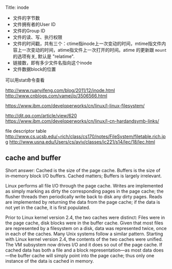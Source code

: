 Title: inode


- 文件的字节数
- 文件拥有者的User ID
- 文件的Group ID
- 文件的读、写、执行权限
- 文件的时间戳，共有三个：ctime指inode上一次变动的时间，mtime指文件内容上一次变动的时间，atime指文件上一次打开的时间。atime 的更新跟 `mount`的选项有关, 默认是 "relatime".
- 链接数，即有多少文件名指向这个inode
- 文件数据block的位置

可以用stat命令查看

http://www.ruanyifeng.com/blog/2011/12/inode.html
http://www.cnblogs.com/vamei/p/3506566.html

https://www.ibm.com/developerworks/cn/linux/l-linux-filesystem/


http://djt.qq.com/article/view/620
https://www.ibm.com/developerworks/cn/linux/l-cn-hardandsymb-links/


file descriptor table
http://www.cs.ucsb.edu/~rich/class/cs170/notes/FileSystem/filetable.rich.jpg
http://www.usna.edu/Users/cs/aviv/classes/ic221/s14/lec/18/lec.html

## cache and buffer

Short answer: Cached is the size of the page cache. Buffers is the size of in-memory block I/O buffers. Cached matters; Buffers is largely irrelevant.

Linux performs all file I/O through the page cache. Writes are implemented as simply marking as dirty the corresponding pages in the page cache; the flusher threads then periodically write back to disk any dirty pages. Reads are implemented by returning the data from the page cache; if the data is not yet in the cache, it is first populated. 

Prior to Linux kernel version 2.4, the two caches were distinct: Files were in the page cache, disk blocks were in the buffer cache. Given that most files are represented by a filesystem on a disk, data was represented twice, once in each of the caches. Many Unix systems follow a similar pattern. Starting with Linux kernel version 2.4, the contents of the two caches were unified. The VM subsystem now drives I/O and it does so out of the page cache. If cached data has both a file and a block representation—as most data does—the buffer cache will simply point into the page cache; thus only one instance of the data is cached in memory.

